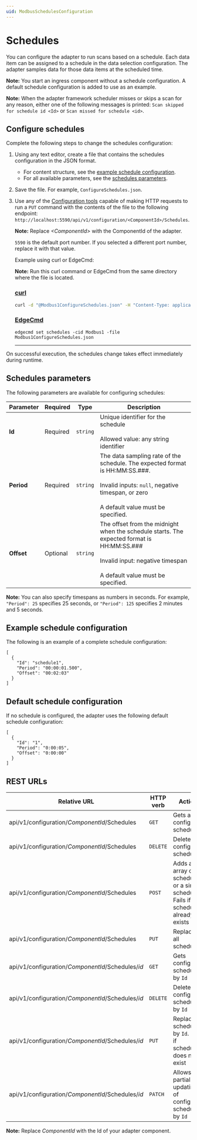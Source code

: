 ```yaml
---
uid: ModbusSchedulesConfiguration
---
```


# Schedules

You can configure the adapter to run scans based on a schedule. Each data item can be assigned to a schedule in the data selection configuration. The adapter samples data for those data items at the scheduled time.

**Note:** You start an ingress component without a schedule configuration. A default schedule configuration is added to use as an example.

**Note:** When the adapter framework scheduler misses or skips a scan for any reason, either one of the following messages is printed: `Scan skipped for schedule id <Id>` or `Scan missed for schedule <id>`.

## Configure schedules

Complete the following steps to change the schedules configuration:

1. Using any text editor, create a file that contains the schedules configuration in the JSON format.
    - For content structure, see the [example schedule configuration](#example-schedule-configuration).
    - For all available parameters, see the [schedules parameters](#schedules-parameters).

2. Save the file. For example, `ConfigureSchedules.json`.

3. Use any of the [Configuration tools](xref:ConfigurationTools) capable of making HTTP requests to run a `PUT` command with the contents of the file to the following endpoint: `http://localhost:5590/api/v1/configuration/<ComponentId>/Schedules`.

    **Note:**  Replace _&lt;ComponentId&gt;_ with the ComponentId of the adapter.

    `5590` is the default port number. If you selected a different port number, replace it with that value.

    Example using curl or EdgeCmd:

    **Note:** Run this curl command or EdgeCmd from the same directory where the file is located.

    ### [curl](#tab/tabid-1)
    
    ```bash
    curl -d "@Modbus1ConfigureSchedules.json" -H "Content-Type: application/json" -X PUT "http://localhost:5590/api/v1/configuration/<ComponentId>/Schedules"
    ```
    
    ### [EdgeCmd](#tab/tabid-2)
    
    ``` 
    edgecmd set schedules -cid Modbus1 -file Modbus1ConfigureSchedules.json
    ```
    ***


On successful execution, the schedules change takes effect immediately during runtime.

## Schedules parameters

The following parameters are available for configuring schedules:

| Parameter                | Required | Type      | Description |
| ------------------------ | -------- | --------- | ----------- |
|**Id**              | Required | `string` | Unique identifier for the schedule<br><br>Allowed value: any string identifier |
|**Period** | Required | `string` | The data sampling rate of the schedule. The expected format is HH:MM:SS.###. <br><br>Invalid inputs: `null`, negative timespan, or zero <br><br>A default value must be specified.|
|**Offset**     | Optional | `string` | The offset from the midnight when the schedule starts. The expected format is HH:MM:SS.### <br><br>Invalid input: negative timespan<br><br>A default value must be specified. |

**Note:** You can also specify timespans as numbers in seconds. For example, `"Period": 25` specifies 25 seconds, or `"Period": 125` specifies 2 minutes and 5 seconds.

## Example schedule configuration

The following is an example of a complete schedule configuration:

```code
[
  {
    "Id": "schedule1",
    "Period": "00:00:01.500",
    "Offset": "00:02:03"
  }
]
```

## Default schedule configuration

If no schedule is configured, the adapter uses the following default schedule configuration:

```code
[
  {
    "Id": "1",
    "Period": "0:00:05",
    "Offset": "0:00:00"
  }
]
```

## REST URLs

| Relative URL | HTTP verb | Action |
| ------------ | --------- | ------ |
| api/v1/configuration/_ComponentId_/Schedules      | `GET`       | Gets all configured schedules |
| api/v1/configuration/_ComponentId_/Schedules      | `DELETE`    | Deletes all configured schedules |
| api/v1/configuration/_ComponentId_/Schedules      | `POST`      | Adds an array of schedules or a single schedule. Fails if any schedule already exists |
| api/v1/configuration/_ComponentId_/Schedules      | `PUT`       | Replaces all schedules |
| api/v1/configuration/_ComponentId_/Schedules/*id* | `GET`       | Gets configured schedule by `Id` |
| api/v1/configuration/_ComponentId_/Schedules/*id*| `DELETE`     | Deletes configured schedule by `Id` |
| api/v1/configuration/_ComponentId_/Schedules/*id* | `PUT`       | Replaces schedule by `Id`. Fails if schedule does not exist |
| api/v1/configuration/_ComponentId_/Schedules/*id* | `PATCH`     | Allows partial updating of configured schedule by `Id` |

**Note:** Replace *ComponentId* with the Id of your adapter component.
